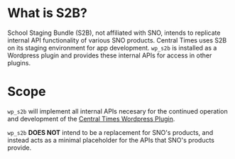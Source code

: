 # What is S2B?

School Staging Bundle (S2B), not affiliated with SNO, intends to replicate internal API functionality of various SNO
products. Central Times uses S2B on its staging environment for app development.
`wp_s2b` is installed as a Wordpress plugin and provides these internal APIs for access in other plugins.

# Scope

`wp_s2b` will implement all internal APIs necesary for the continued operation and development of the
[Central Times Wordpress Plugin](https://github.com/CentralTimes/wp_centraltimes).

`wp_s2b` **DOES NOT** intend to be a replacement for SNO's products, and instead acts as a minimal placeholder for the
APIs that SNO's products provide.